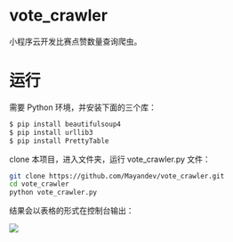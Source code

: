 # vote_crawler

小程序云开发比赛点赞数量查询爬虫。

# 运行

需要 Python 环境，并安装下面的三个库：

```bash
$ pip install beautifulsoup4
$ pip install urllib3
$ pip install PrettyTable
```

clone 本项目，进入文件夹，运行 vote_crawler.py 文件：

```bash
git clone https://github.com/Mayandev/vote_crawler.git
cd vote_crawler
python vote_crawler.py
```

结果会以表格的形式在控制台输出：

![](https://mayandev.oss-cn-hangzhou.aliyuncs.com/blog/vote_scrapy.png)